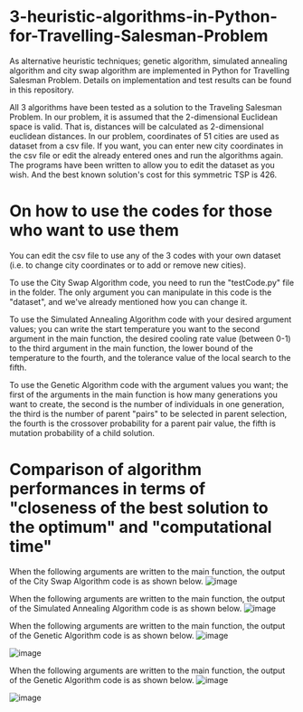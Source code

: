 # 3-heuristic-algorithms-in-Python-for-Travelling-Salesman-Problem
As alternative heuristic techniques; genetic algorithm, simulated annealing algorithm and city swap algorithm are implemented in Python for Travelling Salesman Problem. Details on implementation and test results can be found in this repository. 

All 3 algorithms have been tested as a solution to the Traveling Salesman Problem. In our problem, it is assumed that the 2-dimensional Euclidean space is valid. That is, distances will be calculated as 2-dimensional euclidean distances. In our problem, coordinates of 51 cities are used as dataset from a csv file. If you want, you can enter new city coordinates in the csv file or edit the already entered ones and run the algorithms again. The programs have been written to allow you to edit the dataset as you wish. 
And the best known solution's cost for this symmetric TSP is 426.

# On how to use the codes for those who want to use them
You can edit the csv file to use any of the 3 codes with your own dataset (i.e. to change city coordinates or to add or remove new cities).

To use the City Swap Algorithm code, you need to run the "testCode.py" file in the folder. The only argument you can manipulate in this code is the "dataset", and we've already mentioned how you can change it.

To use the Simulated Annealing Algorithm code with your desired argument values; you can write the start temperature you want to the second argument in the main function, the desired cooling rate value (between 0-1) to the third argument in the main function, the lower bound of the temperature to the fourth, and the tolerance value of the local search to the fifth.

To use the Genetic Algorithm code with the argument values you want; the first of the arguments in the main function is how many generations you want to create, the second is the number of individuals in one generation, the third is the number of parent "pairs" to be selected in parent selection, the fourth is the crossover probability for a parent pair value, the fifth is mutation probability of a child solution. 

# Comparison of algorithm performances in terms of "closeness of the best solution to the optimum" and "computational time"

When the following arguments are written to the main function, the output of the City Swap Algorithm code is as shown below.
![image](https://user-images.githubusercontent.com/82934361/169900647-fb10fa0b-7619-471e-beaa-a8dbc55808cd.png)

When the following arguments are written to the main function, the output of the Simulated Annealing Algorithm code is as shown below.
![image](https://user-images.githubusercontent.com/82934361/169902750-0e2cca4e-47df-413d-9473-574648d906ba.png)

When the following arguments are written to the main function, the output of the Genetic Algorithm code is as shown below.
![image](https://user-images.githubusercontent.com/82934361/169904548-0849874f-8f19-4a4d-b2fe-a3b9bce7ac5d.png)

![image](https://user-images.githubusercontent.com/82934361/169904072-0fdfb5aa-def6-477f-bee4-d0d7df74c07d.png)

When the following arguments are written to the main function, the output of the Genetic Algorithm code is as shown below.
![image](https://user-images.githubusercontent.com/82934361/169905468-c6044ea8-5ced-4332-9b26-611bdbd3dfe1.png)

![image](https://user-images.githubusercontent.com/82934361/169905598-890672d5-e243-46fb-9c24-503942d37c66.png)

